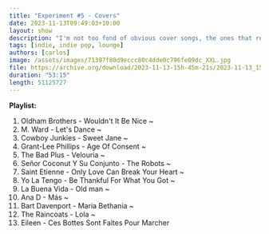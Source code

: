 ```yaml
---
title: "Experiment #5 - Covers"
date: 2023-11-13T09:49:03+10:00
layout: show
description: "I'm not too fond of obvious cover songs, the ones that remain too close to the original. It's like the artist is not even trying, they are just playing somebody else's work! For this month's show, I tried to put together a playlist of covers that are the opposite: a transformation of the original art into something new and exciting. I hope you like them. Playing tracks by Oldham Brothers, M. Ward, Cowboy Junkies, Grant-Lee Phillips, The Bad Plus and more."
tags: [indie, indie pop, lounge]
authors: [carlos]
image: /assets/images/71397f80d9eccc80c4dde0c796fe09dc_XXL.jpg
file: https://archive.org/download/2023-11-13-15h-45m-21s/2023-11-13_15h45m21s.mp3
duration: "53:15"
length: 51125727
---
```


**Playlist:**

1.	Oldham Brothers - Wouldn't It Be Nice ~
2.	M. Ward - Let's Dance ~
3.	Cowboy Junkies - Sweet Jane ~
4.	Grant-Lee Phillips - Age Of Consent ~
5.	The Bad Plus - Velouria ~
6.	Señor Coconut Y Su Conjunto - The Robots ~
7.	Saint Etienne - Only Love Can Break Your Heart ~
8.	Yo La Tengo - Be Thankful For What You Got ~
9.	La Buena Vida - Old man ~
10.	Ana D - Más ~
11.	Bart Davenport - Maria Bethania ~
12.	The Raincoats - Lola ~
13.	Eileen - Ces Bottes Sont Faites Pour Marcher
